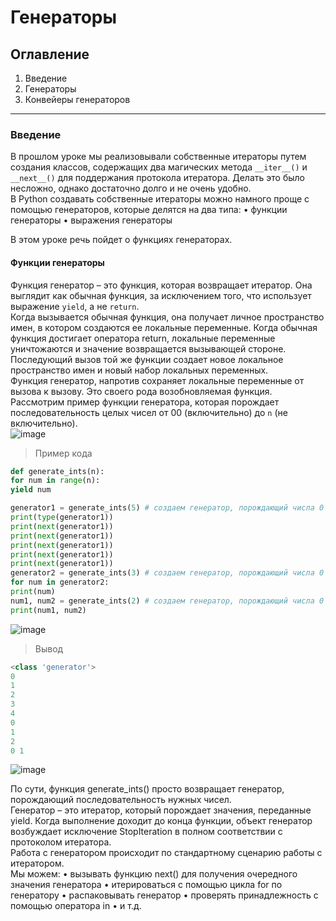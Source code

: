# Генераторы

## Оглавление
1. Введение
2. Генераторы
3. Конвейеры генераторов
***

### Введение
В прошлом уроке мы реализовывали собственные итераторы путем создания классов, содержащих два магических метода ``__iter__()`` и ``__next__()`` для поддержания протокола итератора. Делать это было несложно, однако достаточно долго и не очень удобно.<br>
В Python создавать собственные итераторы можно намного проще с помощью генераторов, которые делятся на два типа:
• функции генераторы
• выражения генераторы

В этом уроке речь пойдет о функциях генераторах.<br>
#### Функции генераторы
Функция генератор – это функция, которая возвращает итератор. Она выглядит как обычная функция, за исключением того,
что использует выражение ``yield``, а не ``return``.<br>
Когда вызывается обычная функция, она получает личное пространство имен, в котором создаются ее локальные
переменные. Когда обычная функция достигает оператора return, локальные переменные уничтожаются и значение
возвращается вызывающей стороне.<br> Последующий вызов той же функции создает новое локальное пространство имен и
новый набор локальных переменных.<br>
Функция генератор, напротив сохраняет локальные переменные от вызова к вызову. Это своего рода возобновляемая
функция.<br>
Рассмотрим пример функции генератора, которая порождает последовательность целых чисел от 00 (включительно) до
``n`` (не включительно).<br>
![image](https://github.com/user-attachments/assets/d5300a46-a31a-4f1a-9b98-f8958622bc5b)
> Пример кода
```python   
def generate_ints(n):
for num in range(n):
yield num

generator1 = generate_ints(5) # создаем генератор, порождающий числа 0 1 2 3 4
print(type(generator1))
print(next(generator1))
print(next(generator1))
print(next(generator1))
print(next(generator1))
print(next(generator1))
generator2 = generate_ints(3) # создаем генератор, порождающий числа 0 1 2
for num in generator2:
print(num)
num1, num2 = generate_ints(2) # создаем генератор, порождающий числа 0 1
print(num1, num2)
```
![image](https://github.com/user-attachments/assets/346bc6e8-5512-4549-b382-700d4d44770e)

>Вывод
```python
<class 'generator'>
0
1
2
3
4
0
1
2
0 1
```
![image](https://github.com/user-attachments/assets/02e4bf12-3237-481d-aeb2-6fcd4d749c07)

По сути, функция generate_ints() просто возвращает генератор, порождающий последовательность нужных чисел.<br>
Генератор – это итератор, который порождает значения, переданные yield. Когда выполнение доходит до конца функции,
объект генератор возбуждает исключение StopIteration в полном соответствии с протоколом итератора.<br>
Работа с генератором происходит по стандартному сценарию работы с итератором.<br> Мы можем:
• вызывать функцию next() для получения очередного значения генератора
• итерироваться с помощью цикла for по генератору
• распаковывать генератор
• проверять принадлежность с помощью оператора in
• и т.д.

